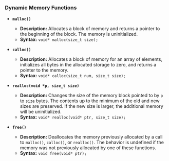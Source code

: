 ### Dynamic Memory Functions

- **`malloc()`** 
  - **Description:** Allocates a block of memory and returns a pointer to the beginning of the block. The memory is uninitialized.
  - **Syntax:** `void* malloc(size_t size);`

- **`calloc()`** 
  - **Description:** Allocates a block of memory for an array of elements, initializes all bytes in the allocated storage to zero, and returns a pointer to the memory.
  - **Syntax:** `void* calloc(size_t num, size_t size);`

- **`realloc(void *p, size_t size)`**
  - **Description:** Changes the size of the memory block pointed to by `p` to `size` bytes. The contents up to the minimum of the old and new sizes are preserved. If the new size is larger, the additional memory will be uninitialized.
  - **Syntax:** `void* realloc(void* ptr, size_t size);`

- **`free()`** 
  - **Description:** Deallocates the memory previously allocated by a call to `malloc()`, `calloc()`, or `realloc()`. The behavior is undefined if the memory was not previously allocated by one of these functions.
  - **Syntax:** `void free(void* ptr);`
